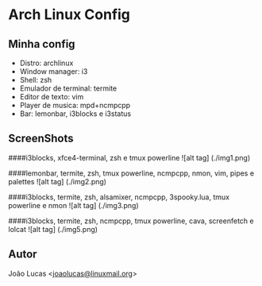 # Arch Linux Config

## Minha config
* Distro: archlinux
* Window manager: i3
* Shell: zsh
* Emulador de terminal: termite
* Editor de texto: vim
* Player de musica: mpd+ncmpcpp
* Bar: lemonbar, i3blocks e i3status

## ScreenShots	

####i3blocks, xfce4-terminal, zsh e tmux powerline 
![alt tag] (./img1.png)


####lemonbar, termite, zsh, tmux powerline, ncmpcpp, nmon, vim, pipes e palettes 
![alt tag] (./img2.png)


####i3blocks, termite, zsh, alsamixer, ncmpcpp, 3spooky.lua, tmux powerline e nmon 
![alt tag] (./img3.png)


####i3blocks, termite, zsh, ncmpcpp, tmux powerline, cava, screenfetch e lolcat
![alt tag] (./img5.png)


## Autor
João Lucas <<joaolucas@linuxmail.org>>
